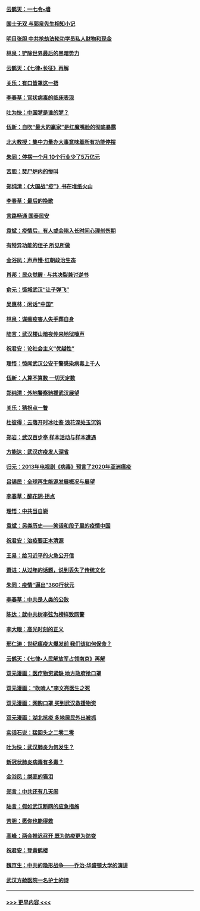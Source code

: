 #### [云鹤天：一七令▪墙](../pages/nsc993/n11910627.md?t=03031202) 
#### [国士无双 与郭泉先生相知小记](../pages/nsc993/n11910613.md?t=03031202) 
#### [明目张胆 中共抢劫法轮功学员私人财物和现金](../pages/nsc993/n11910262.md?t=03031202) 
#### [林泉：铲除世界最后的黑暗势力](../pages/nsc993/n11909320.md?t=03031202) 
#### [云鹤天：《七律▪长征》再解](../pages/nsc993/n11909327.md?t=03031202) 
#### [关乐：有口皆罩这一捂](../pages/nsc993/n11908393.md?t=03031202) 
#### [李春草：官状病毒的临床表现](../pages/nsc993/n11908339.md?t=03031202) 
#### [吐为快：中国梦是谁的梦？](../pages/nsc993/n11906564.md?t=03031202) 
#### [伍新：自吹“最大的赢家”是红魔嘴脸的彻底暴露](../pages/nsc993/n11906407.md?t=03031202) 
#### [北大教授：集中力量办大事意味着所有功能停摆](../pages/nsc993/n11904800.md?t=03031202) 
#### [朱同：停摆一个月 10个行业少了5万亿元](../pages/nsc993/n11904498.md?t=03031202) 
#### [苦胆：焚尸炉内的惨叫](../pages/nsc993/n11904479.md?t=03031202) 
#### [郑纯清：《大国战“疫”》书在堆纸火山](../pages/nsc993/n11904450.md?t=03031202) 
#### [李春草：最后的挽歌](../pages/nsc993/n11904441.md?t=03031202) 
#### [言路畅通 国泰民安](../pages/nsc993/n11904222.md?t=03031202) 
#### [袁斌：疫情后，有人或会陷入长时间心理创伤期](../pages/nsc993/n11901514.md?t=03031202) 
#### [有特异功能的侄子 所见所做](../pages/nsc993/n11901154.md?t=03031202) 
#### [金浴凤：声声慢‧红朝政治生态](../pages/nsc993/n11899553.md?t=03031202) 
#### [肖邦：民众觉醒 · 与共决裂兼讨逆书](../pages/nsc993/n11898435.md?t=03031202) 
#### [俞元：饿城武汉“让子弹飞”](../pages/nsc993/n11898344.md?t=03031202) 
#### [吴惠林：闲话“中国”](../pages/nsc993/n11898182.md?t=03031202) 
#### [林泉：谋瘟疫害人失手葬自身](../pages/nsc993/n11897892.md?t=03031202) 
#### [陆言：武汉楼山暗夜传来地狱嚎声](../pages/nsc993/n11897033.md?t=03031202) 
#### [祝君安：论社会主义“优越性”](../pages/nsc993/n11897005.md?t=03031202) 
#### [理悟：惊闻武汉公安干警感染病毒上千人](../pages/nsc993/n11896947.md?t=03031202) 
#### [伍新：人算不算数 一切天定数](../pages/nsc993/n11893372.md?t=03031202) 
#### [郑纯清：外地警察驰援武汉展望](../pages/nsc993/n11893115.md?t=03031202) 
#### [关乐：猜拐点一瞥](../pages/nsc993/n11893020.md?t=03031202) 
#### [杜彼得：云落开时冰吐鉴 浪花深处玉沉钩](../pages/nsc993/n11892107.md?t=03031202) 
#### [郑岩：武汉百步亭 样本活动与样本遭遇](../pages/nsc993/n11892310.md?t=03031202) 
#### [方能达：武汉疠疫发人深省](../pages/nsc993/n11891376.md?t=03031202) 
#### [归元：2013年电视剧《病毒》预言了2020年亚洲瘟疫](../pages/nsc993/n11891126.md?t=03031202) 
#### [吕锡民：全球再生能源发展概况与展望](../pages/nsc993/n11890613.md?t=03031202) 
#### [李春草：醉花阴·拐点](../pages/nsc993/n11890567.md?t=03031202) 
#### [理悟：中共当自毙](../pages/nsc993/n11890559.md?t=03031202) 
#### [袁斌：另类历史——笑话和段子里的疫情中国](../pages/nsc993/n11889243.md?t=03031202) 
#### [祝君安：治疫要正本清源](../pages/nsc993/n11889085.md?t=03031202) 
#### [王易：给习近平的火急公开信](../pages/nsc993/n11888225.md?t=03031202) 
#### [萧进：从过年的话题，说到丢失了传统文化](../pages/nsc993/n11887732.md?t=03031202) 
#### [朱同：疫情“逼出”360行状元](../pages/nsc993/n11887678.md?t=03031202) 
#### [李春草：中共是人类的公敌](../pages/nsc993/n11887656.md?t=03031202) 
#### [陈达：就中共树李弦为榜样致网警](../pages/nsc993/n11887625.md?t=03031202) 
#### [李大眼：高光时刻的正义](../pages/nsc993/n11887585.md?t=03031202) 
#### [邢仁涛：世纪瘟疫大爆发前 我们该如何保命？](../pages/nsc993/n11887535.md?t=03031202) 
#### [云鹤天：《七律▪人民解放军占领南京》再解](../pages/nsc993/n11887524.md?t=03031202) 
#### [双元漫画：医疗物资紧缺 地方政府抢口罩](../pages/nsc993/n11884744.md?t=03031202) 
#### [双元漫画：“吹哨人”李文亮医生之死](../pages/nsc993/n11884705.md?t=03031202) 
#### [双元漫画：网购口罩 买到武汉救援物资](../pages/nsc993/n11884670.md?t=03031202) 
#### [双元漫画：湖北抗疫 多地居民外出被抓](../pages/nsc993/n11884643.md?t=03031202) 
#### [实话石说：猛回头之二零二零](../pages/nsc993/n11883968.md?t=03031202) 
#### [吐为快：武汉肺炎为何发生？](../pages/nsc993/n11882180.md?t=03031202) 
#### [新冠状肺炎病毒有多毒？](../pages/nsc993/n11881790.md?t=03031202) 
#### [金浴凤：绑匪的猫泪](../pages/nsc993/n11880664.md?t=03031202) 
#### [郑言：中共还有几天闹](../pages/nsc993/n11880645.md?t=03031202) 
#### [陆言：假如武汉断网的应急措施](../pages/nsc993/n11880619.md?t=03031202) 
#### [苦胆：愿你也能得救](../pages/nsc993/n11880601.md?t=03031202) 
#### [高峰：两会推迟召开  既为防疫更为防变](../pages/nsc993/n11879977.md?t=03031202) 
#### [祝君安：登黄鹤楼](../pages/nsc993/n11880583.md?t=03031202) 
#### [魏京生：中共的隐形战争——乔治‧华盛顿大学的演讲](../pages/nsc993/n11879765.md?t=03031202) 
#### [武汉方舱医院一名护士的诗](../pages/nsc993/n11878480.md?t=03031202) 

----
#### [ >>> 更早内容 <<< ](../indexes/nsc993-earlier.md)

